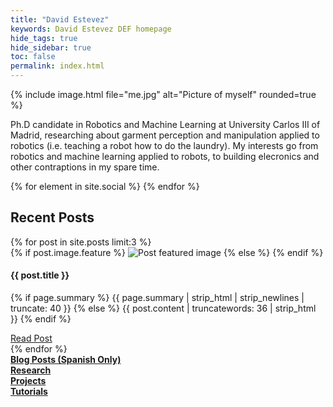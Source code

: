 ```yaml
---
title: "David Estevez"
keywords: David Estevez DEF homepage
hide_tags: true
hide_sidebar: true
toc: false
permalink: index.html
---
```


<div class="row">
  <div class="col-md-3 col-sm-3 text-center">
    {% include image.html file="me.jpg" alt="Picture of myself" rounded=true %}
  </div>
  <div class="col-md-9 col-sm-9 about-me">
    <p>Ph.D candidate in Robotics and Machine Learning at University Carlos III of Madrid, researching about garment perception and manipulation applied to robotics (i.e. teaching a robot how to do the laundry). My  interests go from robotics and machine learning applied to robots, to building elecronics and other contraptions in my spare time.</p>
  </div>
  <div class="text-center">
  {% for element in site.social %}
      <a class="no_icon" href="{{element.url}}">
      <span class="fa-stack fa-2x">
            <i class="fa fa-circle fa-stack-2x text-primary"></i>
            <i class="fa fa-{{element.title}} fa-stack-1x fa-inverse"></i>
      </span>
      </a>
  {% endfor %}
  </div>
</div>

<div class="row">
    <div class="col-lg-12 page-header"></div>
    <div class="col-lg-12">
        <div id="myTabContent" class="tab-content">
            <div class="tab-pane fade active in" id="service-blog">
                <div class="row">
                  <div class="col-lg-12">
                      <h2 class="page-header no-anchor recent-header">Recent Posts</h2>
                  </div>
                  {% for post in site.posts limit:3 %}
                  <div class="col-md-4">
                      <div class="panel panel-default text-center">
                          <div class="panel-heading">
                              {% if post.image.feature %}
                                <img class="card-img-top" src="img/blog/{{post.image.feature}}" alt="Post featured image">
                              {% else %}
                              <span class="fa-stack fa-5x">
                                    <i class="fa fa-circle fa-stack-2x text-primary"></i>
                                    <i class="fa fa-edit fa-stack-1x fa-inverse"></i>
                              </span>
                              {% endif %}
                          </div>
                          <div class="panel-body">
                              <h4 class="no-anchor">{{ post.title }}</h4>
                              <p>{% if page.summary %} {{ page.summary | strip_html | strip_newlines | truncate: 40 }} {% else %} {{ post.content | truncatewords: 36 | strip_html }} {% endif %}</p>
                              <a href="{{ post.url | remove: "/" }}" class="btn btn-primary">Read Post</a>
                          </div>
                      </div>
                  </div>
                  {% endfor %}
            </div>
        </div>
    </div>
</div>

<div class="row">
<div class="col-lg-12 page-header"></div>
<div class="container">
  <div class="col-lg-12">
    <a href="/news.html" class="btn btn-primary btn-block githubEditButton" role="button"><i class="fa fa-edit fa-lg"></i> <b>Blog Posts (Spanish Only)</b></a>
  </div>
</div>
<div class="container">
  <div class="col-lg-12">
    <a href="/research.html" class="btn btn-primary btn-block githubEditButton" role="button"><i class="fa fa-search fa-lg"></i><b>Research</b></a>
  </div>
</div>
<div class="container">
  <div class="col-lg-12">
    <a href="/projects.html" class="btn btn-primary btn-block githubEditButton" role="button"><i class="fa fa-code fa-lg"></i><b>Projects</b></a>
  </div>
  <div class="col-lg-12">
    <a href="/tutorials.html" class="btn btn-primary btn-block githubEditButton" role="button"><i class="fa fa-map-signs fa-lg"></i><b>Tutorials</b></a>
  </div>
</div>
</div>


